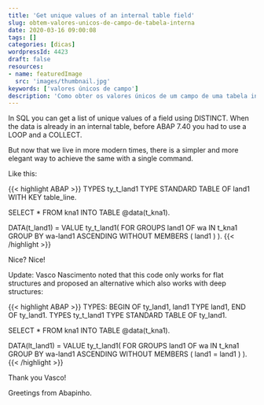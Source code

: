 ```yaml
---
title: 'Get unique values of an internal table field'
slug: obtem-valores-unicos-de-campo-de-tabela-interna
date: 2020-03-16 09:00:08
tags: []
categories: [dicas]
wordpressId: 4423
draft: false
resources:
- name: featuredImage
  src: 'images/thumbnail.jpg'
keywords: ['valores únicos de campo']
description: 'Como obter os valores únicos de um campo de uma tabela interna usando apenas um único comando em vez dos clássicos LOOP e COLLECT.'
---
```

In SQL you can get a list of unique values of a field using DISTINCT. When the data is already in an internal table, before ABAP 7.40 you had to use a LOOP and a COLLECT.

But now that we live in more modern times, there is a simpler and more elegant way to achieve the same with a single command.

<!--more-->

Like this:


{{< highlight ABAP >}}
TYPES ty_t_land1 TYPE STANDARD TABLE OF land1 WITH KEY table_line.

SELECT * FROM kna1 INTO TABLE @data(t_kna1).

DATA(t_land1) =  VALUE ty_t_land1(
    FOR GROUPS land1 OF wa IN t_kna1
    GROUP BY wa-land1 ASCENDING
    WITHOUT MEMBERS
    ( land1 ) ).
{{< /highlight >}}

Nice? Nice!

Update: Vasco Nascimento noted that this code only works for flat structures and proposed an alternative which also works with deep structures:


{{< highlight ABAP >}}
TYPES:
  BEGIN OF ty_land1,
    land1 TYPE land1,
  END OF ty_land1.
TYPES ty_t_land1 TYPE STANDARD TABLE OF ty_land1.

SELECT * FROM kna1 INTO TABLE @data(t_kna1).

DATA(lt_land1) = VALUE ty_t_land1(
  FOR GROUPS land1 OF wa IN t_kna1
  GROUP BY wa-land1 ASCENDING
  WITHOUT MEMBERS
  ( land1 = land1 ) ).
{{< /highlight >}}

Thank you Vasco!

Greetings from Abapinho.
